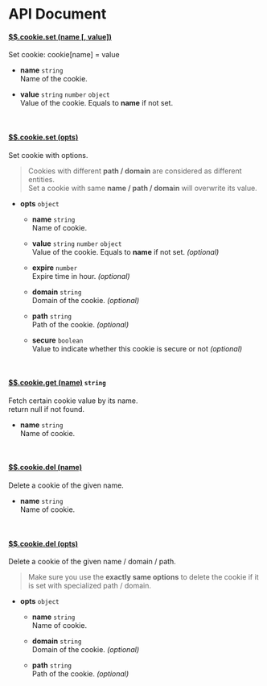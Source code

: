 # API Document

#### [$$.cookie.set (name [, value])]()
Set cookie: cookie[name] = value

- **name** ```string```  
Name of the cookie.

- **value** ```string``` ```number``` ```object```  
Value of the cookie. Equals to **name** if not set.

<div><br></div>


#### [$$.cookie.set (opts)]()
Set cookie with options.
>Cookies with different __path / domain__ are considered as different entities.  
>Set a cookie with same __name / path / domain__ will overwrite its value.

- **opts** ```object``` 
  + **name** ```string```  
    Name of cookie.

  + **value** ```string``` ```number``` ```object```  
    Value of the cookie. Equals to **name** if not set. *(optional)*

  + **expire** ```number```  
    Expire time in hour. *(optional)*

  + **domain** ```string```  
    Domain of the cookie. *(optional)*

  + **path** ```string```  
    Path of the cookie. *(optional)*

  + **secure** ```boolean```  
    Value to indicate whether this cookie is secure or not *(optional)*

<div><br></div>

#### [$$.cookie.get (name)]() ```string```
Fetch certain cookie value by its name.  
return null if not found.

- **name** ```string```  
    Name of cookie.

<div><br></div>

  
#### [$$.cookie.del (name)]()
Delete a cookie of the given name.

- **name** ```string```  
    Name of cookie.

<div><br></div>

#### [$$.cookie.del (opts)]()
Delete a cookie of the given name / domain / path.
>Make sure you use the **exactly same options** to delete the cookie if it is set with specialized path / domain.

- **opts** ```object``` 
  + **name** ```string```  
    Name of cookie.

  + **domain** ```string```  
    Domain of the cookie. *(optional)*

  + **path** ```string```  
    Path of the cookie. *(optional)*
<div><br></div>